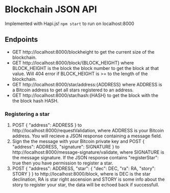 # Blockchain JSON API

Implemented with Hapi.js!
`npm start` to run on localhost:8000

## Endpoints

- GET http://localhost:8000/blockheight to get the current size of the blockchain.
- GET http://localhost:8000/block/{BLOCK_HEIGHT} where BLOCK_HEIGHT is the block the block number to get the block at that value. Will 404 error if BLOCK_HEIGHT is >= to the length of the blockchain.
- GET http://localhost:8000/star/address:{ADDRESS} where ADDRESS is a Bitcoin address to get all stars registered to an address.
- GET http://localhost:8000/star/hash:{HASH} to get the block with the the block hash HASH.

### Registering a star

1. POST { "address": ADDRESS } to http://localhost:8000/requestValidation, where ADDRESS is your Bitcoin address. You will recieve a JSON response containing a message field.
2. Sign the the message with your Bitcoin private key and POST { "address": ADDRESS, "signature": SIGNATURE } to http://localhost:8000/message-signature/validate, where SIGNATURE is the message signature. If the JSON response contains "registerStar": true then you have permission to register a star.
3. POST { "address": ADDRESS, "star": { "dec": DEC, "ra": RA, "story": STORY } } to http://localhost:8000/block, where is DEC is the star declination, RA is star right ascension and STORY is some info about the story to register your star, the data will be echoed back if successfull.
